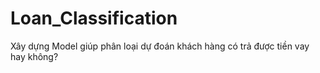 # Loan_Classification
Xây dựng Model giúp phân loại dự đoán khách hàng có trả được tiền vay hay không?
